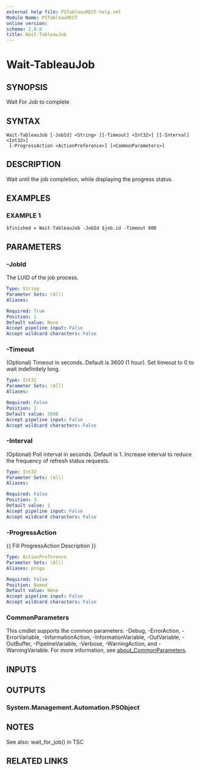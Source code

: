 ```yaml
---
external help file: PSTableauREST-help.xml
Module Name: PSTableauREST
online version:
schema: 2.0.0
title: Wait-TableauJob
---
```


# Wait-TableauJob

## SYNOPSIS
Wait For Job to complete

## SYNTAX

```
Wait-TableauJob [-JobId] <String> [[-Timeout] <Int32>] [[-Interval] <Int32>]
 [-ProgressAction <ActionPreference>] [<CommonParameters>]
```

## DESCRIPTION
Wait until the job completion, while displaying the progress status.

## EXAMPLES

### EXAMPLE 1
```
$finished = Wait-TableauJob -JobId $job.id -Timeout 600
```

## PARAMETERS

### -JobId
The LUID of the job process.

```yaml
Type: String
Parameter Sets: (All)
Aliases:

Required: True
Position: 1
Default value: None
Accept pipeline input: False
Accept wildcard characters: False
```

### -Timeout
(Optional) Timeout in seconds.
Default is 3600 (1 hour).
Set timeout to 0 to wait indefinitely long.

```yaml
Type: Int32
Parameter Sets: (All)
Aliases:

Required: False
Position: 2
Default value: 3600
Accept pipeline input: False
Accept wildcard characters: False
```

### -Interval
(Optional) Poll interval in seconds.
Default is 1.
Increase interval to reduce the frequency of refresh status requests.

```yaml
Type: Int32
Parameter Sets: (All)
Aliases:

Required: False
Position: 3
Default value: 1
Accept pipeline input: False
Accept wildcard characters: False
```

### -ProgressAction
{{ Fill ProgressAction Description }}

```yaml
Type: ActionPreference
Parameter Sets: (All)
Aliases: proga

Required: False
Position: Named
Default value: None
Accept pipeline input: False
Accept wildcard characters: False
```

### CommonParameters
This cmdlet supports the common parameters: -Debug, -ErrorAction, -ErrorVariable, -InformationAction, -InformationVariable, -OutVariable, -OutBuffer, -PipelineVariable, -Verbose, -WarningAction, and -WarningVariable. For more information, see [about_CommonParameters](http://go.microsoft.com/fwlink/?LinkID=113216).

## INPUTS

## OUTPUTS

### System.Management.Automation.PSObject
## NOTES
See also: wait_for_job() in TSC

## RELATED LINKS
